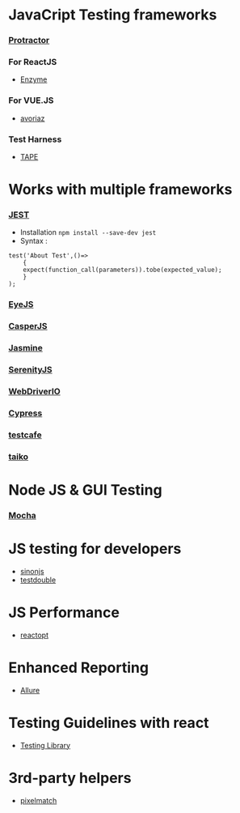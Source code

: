 # JavaCript Testing frameworks

### [Protractor](https://www.protractortest.org/#/)



### For ReactJS
- [Enzyme](https://github.com/enzymejs/enzyme)
### For VUE.JS
- [avoriaz](https://github.com/eddyerburgh/avoriaz)
### Test Harness
- [TAPE](https://github.com/substack/tape)

# Works with multiple frameworks
### [JEST](https://github.com/facebook/jest)
- Installation ```npm install --save-dev jest```
- Syntax :
```
test('About Test',()=>
    {
    expect(function_call(parameters)).tobe(expected_value);  
    }
);
```

### [EyeJS](https://github.com/arguiot/EyeJS)
### [CasperJS](https://www.casperjs.org/)

### [Jasmine](https://jasmine.github.io/)

### [SerenityJS](https://serenity-js.org/)

### [WebDriverIO](https://webdriver.io/)

### [Cypress](https://www.cypress.io/)
### [testcafe](https://github.com/DevExpress/testcafe)
### [taiko](https://github.com/getgauge/taiko)

# Node JS & GUI Testing 

### [Mocha](https://github.com/mochajs/mocha)

# JS testing for developers
- [sinonjs](https://sinonjs.org/)
- [testdouble](https://github.com/testdouble/testdouble.js)

# JS Performance 
- [reactopt](https://github.com/reactopt/reactopt)

# Enhanced Reporting
- [Allure](https://docs.qameta.io/allure/#_javascript)

# Testing Guidelines with react
- [Testing Library](https://testing-library.com/)

# 3rd-party helpers
- [pixelmatch](https://github.com/mapbox/pixelmatch)